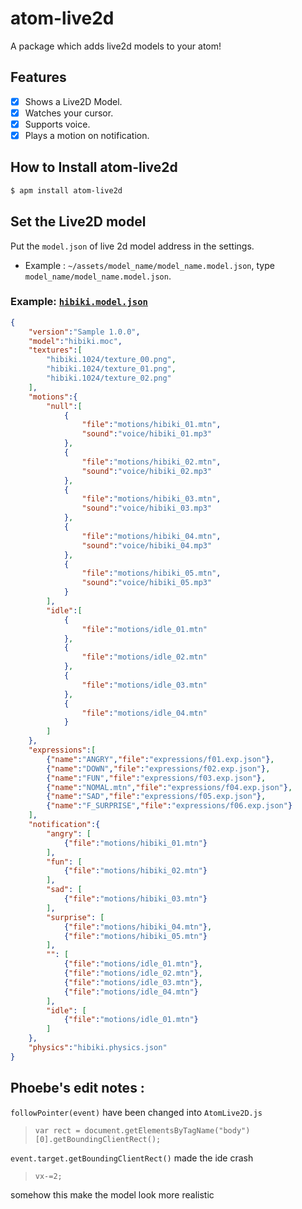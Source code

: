 # atom-live2d
A package which adds live2d models to your atom!

## Features
- [x] Shows a Live2D Model.
- [x] Watches your cursor.
- [x] Supports voice.  
- [x] Plays a motion on notification.

## How to Install atom-live2d
```bash
$ apm install atom-live2d
```

## Set the Live2D model
Put the `model.json` of live 2d model address in the settings.

- Example : `~/assets/model_name/model_name.model.json`, type `model_name/model_name.model.json`.

### Example: [`hibiki.model.json`](http://sandwichproject.com)
```json
{
	"version":"Sample 1.0.0",
	"model":"hibiki.moc",
	"textures":[
		"hibiki.1024/texture_00.png",
		"hibiki.1024/texture_01.png",
		"hibiki.1024/texture_02.png"
	],
	"motions":{
		"null":[
			{
				"file":"motions/hibiki_01.mtn",
				"sound":"voice/hibiki_01.mp3"
			},
			{
				"file":"motions/hibiki_02.mtn",
				"sound":"voice/hibiki_02.mp3"
			},
			{
				"file":"motions/hibiki_03.mtn",
				"sound":"voice/hibiki_03.mp3"
			},
			{
				"file":"motions/hibiki_04.mtn",
				"sound":"voice/hibiki_04.mp3"
			},
			{
				"file":"motions/hibiki_05.mtn",
				"sound":"voice/hibiki_05.mp3"
			}
		],
		"idle":[
			{
				"file":"motions/idle_01.mtn"
			},
			{
				"file":"motions/idle_02.mtn"
			},
			{
				"file":"motions/idle_03.mtn"
			},
			{
				"file":"motions/idle_04.mtn"
			}
		]
	},
	"expressions":[
		{"name":"ANGRY","file":"expressions/f01.exp.json"},
		{"name":"DOWN","file":"expressions/f02.exp.json"},
		{"name":"FUN","file":"expressions/f03.exp.json"},
		{"name":"NOMAL.mtn","file":"expressions/f04.exp.json"},
		{"name":"SAD","file":"expressions/f05.exp.json"},
		{"name":"F_SURPRISE","file":"expressions/f06.exp.json"}
	],
	"notification":{
		"angry": [
			{"file":"motions/hibiki_01.mtn"}
		],
		"fun": [
			{"file":"motions/hibiki_02.mtn"}
		],
		"sad": [
			{"file":"motions/hibiki_03.mtn"}
		],
		"surprise": [
			{"file":"motions/hibiki_04.mtn"},
			{"file":"motions/hibiki_05.mtn"}
		],
		"": [
			{"file":"motions/idle_01.mtn"},
			{"file":"motions/idle_02.mtn"},
			{"file":"motions/idle_03.mtn"},
			{"file":"motions/idle_04.mtn"}
		],
		"idle": [
			{"file":"motions/idle_01.mtn"}
		]
	},
	"physics":"hibiki.physics.json"
}
```

## Phoebe's edit notes :
`followPointer(event)` have been changed into `AtomLive2D.js`
> `var rect = document.getElementsByTagName("body")[0].getBoundingClientRect();`

`event.target.getBoundingClientRect()` made the ide crash

> `vx-=2;`

somehow this make the model look more realistic
